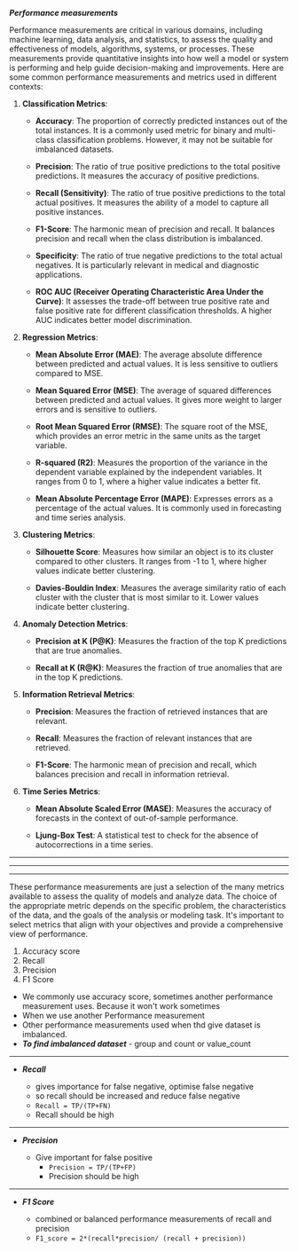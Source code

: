 ***Performance measurements***

Performance measurements are critical in various domains, including machine learning, data analysis, and statistics, 
to assess the quality and effectiveness of models, algorithms, systems, or processes. 
These measurements provide quantitative insights into how well a model or system is performing and help guide decision-making and improvements. 
Here are some common performance measurements and metrics used in different contexts:

1. **Classification Metrics**:

   - **Accuracy**: The proportion of correctly predicted instances out of the total instances. It is a commonly used metric for binary and multi-class classification problems. However, it may not be suitable for imbalanced datasets.

   - **Precision**: The ratio of true positive predictions to the total positive predictions. It measures the accuracy of positive predictions.

   - **Recall (Sensitivity)**: The ratio of true positive predictions to the total actual positives. It measures the ability of a model to capture all positive instances.

   - **F1-Score**: The harmonic mean of precision and recall. It balances precision and recall when the class distribution is imbalanced.

   - **Specificity**: The ratio of true negative predictions to the total actual negatives. It is particularly relevant in medical and diagnostic applications.

   - **ROC AUC (Receiver Operating Characteristic Area Under the Curve)**: It assesses the trade-off between true positive rate and false positive rate for different classification thresholds. A higher AUC indicates better model discrimination.

2. **Regression Metrics**:

   - **Mean Absolute Error (MAE)**: The average absolute difference between predicted and actual values. It is less sensitive to outliers compared to MSE.

   - **Mean Squared Error (MSE)**: The average of squared differences between predicted and actual values. It gives more weight to larger errors and is sensitive to outliers.

   - **Root Mean Squared Error (RMSE)**: The square root of the MSE, which provides an error metric in the same units as the target variable.

   - **R-squared (R2)**: Measures the proportion of the variance in the dependent variable explained by the independent variables. It ranges from 0 to 1, where a higher value indicates a better fit.

   - **Mean Absolute Percentage Error (MAPE)**: Expresses errors as a percentage of the actual values. It is commonly used in forecasting and time series analysis.

3. **Clustering Metrics**:

   - **Silhouette Score**: Measures how similar an object is to its cluster compared to other clusters. It ranges from -1 to 1, where higher values indicate better clustering.

   - **Davies-Bouldin Index**: Measures the average similarity ratio of each cluster with the cluster that is most similar to it. Lower values indicate better clustering.

4. **Anomaly Detection Metrics**:

   - **Precision at K (P@K)**: Measures the fraction of the top K predictions that are true anomalies.

   - **Recall at K (R@K)**: Measures the fraction of true anomalies that are in the top K predictions.

5. **Information Retrieval Metrics**:

   - **Precision**: Measures the fraction of retrieved instances that are relevant.

   - **Recall**: Measures the fraction of relevant instances that are retrieved.

   - **F1-Score**: The harmonic mean of precision and recall, which balances precision and recall in information retrieval.

6. **Time Series Metrics**:

   - **Mean Absolute Scaled Error (MASE)**: Measures the accuracy of forecasts in the context of out-of-sample performance.

   - **Ljung-Box Test**: A statistical test to check for the absence of autocorrections in a time series.

---

---

---
These performance measurements are just a selection of the many metrics available to assess the quality of models and analyze data. The choice of the appropriate metric depends on the specific problem, the characteristics of the data, and the goals of the analysis or modeling task. It's important to select metrics that align with your objectives and provide a comprehensive view of performance.

1. Accuracy score
2. Recall
3. Precision
4. F1 Score

- We commonly use accuracy score, sometimes another performance measurement uses. Because it won't work sometimes
- When we use another Performance measurement
- Other performance measurements used when thd give dataset is imbalanced.
- ***To find imbalanced dataset*** - group and count or value_count
---
- ***Recall***

   - gives importance for false negative, optimise false negative
   - so recall should be increased and reduce false negative
   - ``Recall = TP/(TP+FN)``
   - Recall should be high
---
- ***Precision***

   - Give important for false positive
     - ``Precision = TP/(TP+FP)``
     - Precision should be high
---
- ***F1 Score***

  - combined or balanced performance measurements of recall and precision
  - ``F1_score = 2*(recall*precision/ (recall + precision))``
